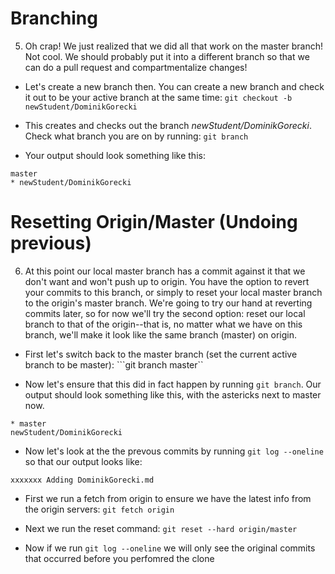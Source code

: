 # Branching
5. Oh crap! We just realized that we did all that work on the master branch! Not cool. We should probably put it into a different branch so that we can do a pull request and compartmentalize changes!

- Let's create a new branch then. You can create a new branch and check it out to be your active branch at the same time: ```git checkout -b newStudent/DominikGorecki```

- This creates and checks out the branch *newStudent/DominikGorecki*. Check what branch you are on by running: ```git branch```

- Your output should look something like this:
```
master
* newStudent/DominikGorecki
```

# Resetting Origin/Master (Undoing previous)
6. At this point our local master branch has a commit against it that we don't want and won't push up to origin. You have the option to revert your commits to this branch, or simply to reset your local master branch to the origin's master branch. We're going to try our hand at reverting commits later, so for now we'll try the second option: reset our local branch to that of the origin--that is, no matter what we have on this branch, we'll make it look like the same branch (master) on origin. 

- First let's switch back to the master branch (set the current active branch to be master): ```git branch master``

- Now let's ensure that this did in fact happen by running ```git branch```. Our output should look something like this, with the astericks next to master now.
```
* master
newStudent/DominikGorecki
```

- Now let's look at the the prevous commits by running ```git log --oneline``` so that our output looks like:
```
xxxxxxx Adding DominikGorecki.md
``` 

- First we run a fetch from origin to ensure we have the latest info from the origin servers: ```git fetch origin```

- Next we run the reset command: ```git reset --hard origin/master```

- Now if we run ```git log --oneline``` we will only see the original commits that occurred before you perfomred the clone

